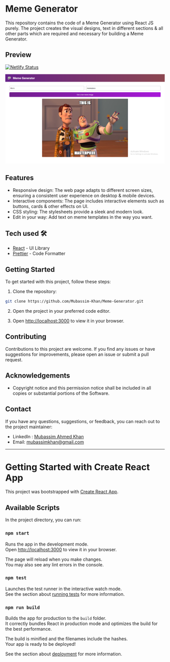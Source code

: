# Meme Generator

This repository contains the code of a Meme Generator using React JS purely. The project creates the visual designs, text in different sections & all other parts which are required and necessary for building a Meme Generator.

## Preview

[![Netlify Status](https://api.netlify.com/api/v1/badges/97b61852-c5b3-45fc-83de-0fd797443a18/deploy-status)](https://app.netlify.com/sites/m-meme-generator/deploys)

![Preview Image](https://github.com/Mubassim-Khan/Meme-Generator/blob/main/src/Assets/Capture.png)

## Features

- Responsive design: The web page adapts to different screen sizes, ensuring a consistent user experience on desktop & mobile devices.
- Interactive components: The page includes interactive elements such as buttons, cards & other  effects on UI.
- CSS styling: The stylesheets provide a sleek and modern look.
- Edit in your way: Add text on meme templates in the way you want.

## Tech used 🛠️

- [React](https://reactjs.org/) - UI Library
- [Prettier](https://prettier.io/) - Code Formatter

## Getting Started

To get started with this project, follow these steps:

1. Clone the repository:

```bash
git clone https://github.com/Mubassim-Khan/Meme-Generator.git
```

2. Open the project in your preferred code editor.

3. Open [http://localhost:3000](http://localhost:3000) to view it in your browser.

## Contributing

Contributions to this project are welcome. If you find any issues or have suggestions for improvements, please open an issue or submit a pull request.

## Acknowledgements

* Copyright notice and this permission notice shall be included in all copies or substantial portions of the Software. 

## Contact

If you have any questions, suggestions, or feedback, you can reach out to the project maintainer:

- LinkedIn : [Mubassim Ahmed Khan](https://www.linkedin.com/in/mubassim-ahmed-khan/)
- Email: [mubassimkhan@gmail.com](mailto:mubassimkhan@gmail.com)

---

<!----->

# Getting Started with Create React App

This project was bootstrapped with [Create React App](https://github.com/facebook/create-react-app).

## Available Scripts

In the project directory, you can run:

### `npm start`

Runs the app in the development mode.\
Open [http://localhost:3000](http://localhost:3000) to view it in your browser.

The page will reload when you make changes.\
You may also see any lint errors in the console.

### `npm test`

Launches the test runner in the interactive watch mode.\
See the section about [running tests](https://facebook.github.io/create-react-app/docs/running-tests) for more information.

### `npm run build`

Builds the app for production to the `build` folder.\
It correctly bundles React in production mode and optimizes the build for the best performance.

The build is minified and the filenames include the hashes.\
Your app is ready to be deployed!

See the section about [deployment](https://facebook.github.io/create-react-app/docs/deployment) for more information.
